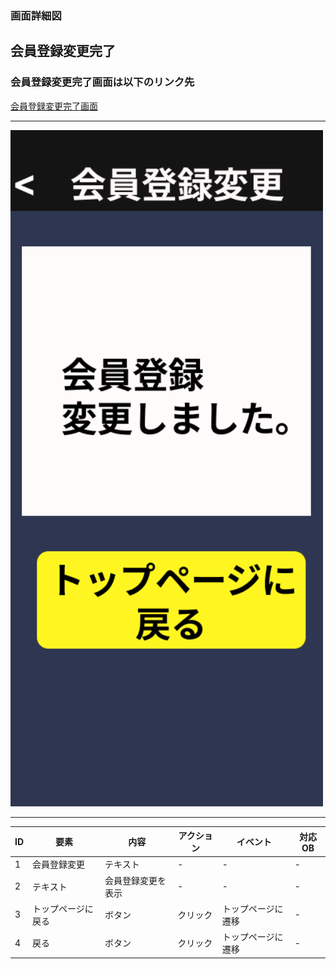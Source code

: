 ### 画面詳細図
## 会員登録変更完了
### 会員登録変更完了画面は以下のリンク先
[会員登録変更完了画面](https://www.figma.com/file/aUIBKwBN1BN1f6srbwgCz3/%E4%B8%AD%E6%9D%91%E5%8B%87%E8%BC%9D-s-team-library?node-id=343%3A358)
*****
<img src="../img/touroku_kanryou.png" width="500">

******

|ID|要素|内容|アクション|イベント|対応OB|
|---|---|---|-----------|-------|------|
|1  |会員登録変更|テキスト|-|-|-|
|2  |テキスト|会員登録変更を表示|-|-|-|
|3  |トップページに戻る|ボタン|クリック|トップページに遷移|-|
|4  |戻る|ボタン|クリック|トップページに遷移|-|

